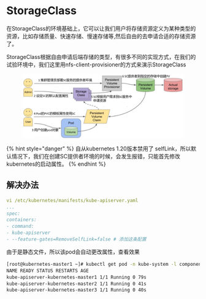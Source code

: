 # StorageClass

在StorageClass的环境基础上，它可以让我们用户将存储资源定义为某种类型的资源，比如存储质量、快速存储、慢速存储等,然后自由的去申请合适的存储资源了。

StorageClass根据自由申请后端存储的类型，有很多不同的实现方式，在我们的试验环境中，我们这里用nfs-client-provisioner的方式来演示StorageClass

<figure><img src="../../../../.gitbook/assets/image (15).png" alt=""><figcaption></figcaption></figure>

{% hint style="danger" %}
自从kubernetes 1.20版本禁用了 selfLink，所以默认情况下，我们在创建SC提供者环境的时候，会发生报错，只能首先修改kubernetes的启动属性。
{% endhint %}

## 解决办法

```yaml
vi /etc/kubernetes/manifests/kube-apiserver.yaml
...
spec:
containers:
- command:
- kube-apiserver
- --feature-gates=RemoveSelfLink=false # 添加这条配置
```

由于是静态文件，所以该pod会自动更改属性，查看效果

```bash
[root@kubernetes-master1 ~]# kubectl get pod -n kube-system -l component=kube-apiserver
NAME READY STATUS RESTARTS AGE
kube-apiserver-kubernetes-master1 1/1 Running 0 79s
kube-apiserver-kubernetes-master2 1/1 Running 0 41s
kube-apiserver-kubernetes-master3 1/1 Running 0 40s
```
